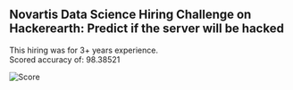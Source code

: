 ## Novartis Data Science Hiring Challenge on Hackerearth: Predict if the server will be hacked 

This hiring was for 3+ years experience. 
<br>Scored accuracy of: 98.38521</br>

![Score](https://user-images.githubusercontent.com/47390395/85891688-2dc21080-b80d-11ea-811e-ae89a82ed315.png)
